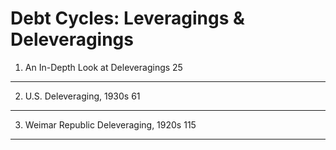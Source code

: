 Debt Cycles: Leveragings & Deleveragings
========================================



1. An In-Depth Look at Deleveragings 25
----------------------------------------


2. U.S. Deleveraging, 1930s 61
------------------------------



3. Weimar Republic Deleveraging, 1920s 115
-------------------------------------------